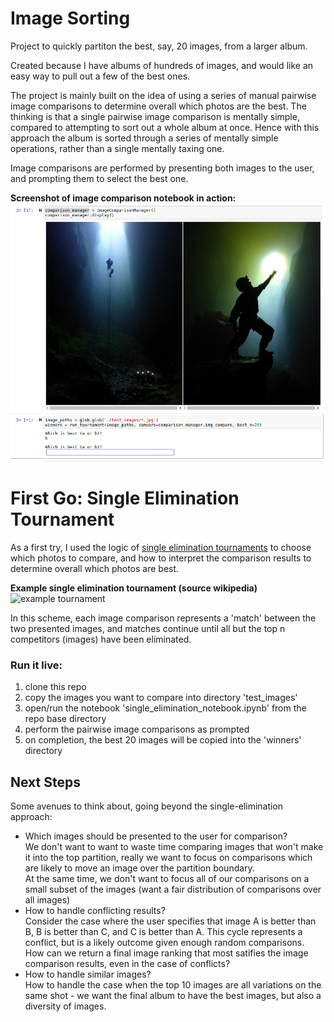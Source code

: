 # Image Sorting

Project to quickly partiton the best, say, 20 images, from a larger album.

Created because I have albums of hundreds of images, and would like an easy way to pull out a few of the best ones.

The project is mainly built on the idea of using a series of manual pairwise image comparisons to determine overall which photos are the best. The thinking is that a single pairwise image comparison is mentally simple, compared to attempting to sort out a whole album at once. Hence with this approach the album is sorted through a series of mentally simple operations, rather than a single mentally taxing one. 

Image comparisons are performed by presenting both images to the user, and prompting them to select the best one.

__Screenshot of image comparison notebook in action:__
![image comparison](media/image_comparison_notebook_screenshot.png)

# First Go: Single Elimination Tournament

As a first try, I used the logic of [single elimination tournaments](https://en.wikipedia.org/wiki/Single-elimination_tournament) to choose which photos to compare, and how to interpret the comparison results to determine overall which photos are best.

__Example single elimination tournament (source wikipedia)__
![example tournament](https://upload.wikimedia.org/wikipedia/commons/9/90/SixteenPlayerSingleEliminationTournamentBracket.svg "Example tournament")

In this scheme, each image comparison represents a 'match' between the two presented images, and matches continue until all but the top n competitors (images) have been eliminated. 

### Run it live:
1) clone this repo
2) copy the images you want to compare into directory 'test_images'
3) open/run the notebook 'single_elimination_notebook.ipynb' from the repo base directory
4) perform the pairwise image comparisons as prompted
5) on completion, the best 20 images will be copied into the 'winners' directory


## Next Steps
Some avenues to think about, going beyond the single-elimination approach:
* Which images should be presented to the user for comparison?  
   We don't want to want to waste time comparing images that won't make it into the top partition, really we want to focus on comparisons which are likely to move an image over the partition boundary.  
   At the same time, we don't want to focus all of our comparisons on a small subset of the images (want a fair distribution of comparisons over all images)
* How to handle conflicting results?  
   Consider the case where the user specifies that image A is better than B, B is better than C, and C is better than A. This cycle represents a conflict, but is a likely outcome given enough random comparisons. How can we return a final image ranking that most satifies the image comparison results, even in the case of conflicts?
* How to handle similar images?   
   How to handle the case when the top 10 images are all variations on the same shot - we want the final album to have the best images, but also a diversity of images.
